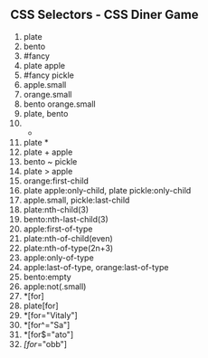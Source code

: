 ## CSS Selectors - CSS Diner Game

1. plate
2. bento
3. #fancy
4. plate apple
5. #fancy pickle
6. apple.small
7. orange.small
8. bento orange.small
9. plate, bento
10. *
11. plate *
12. plate + apple
13. bento ~ pickle
14. plate > apple
15. orange:first-child
16. plate apple:only-child, plate pickle:only-child
17. apple.small, pickle:last-child
18. plate:nth-child(3)
19. bento:nth-last-child(3)
20. apple:first-of-type
21. plate:nth-of-child(even)
22. plate:nth-of-type(2n+3)
23. apple:only-of-type
24. apple:last-of-type, orange:last-of-type
25. bento:empty
26. apple:not(.small)
27. *[for]
28. plate[for]
29. *[for="Vitaly"]
30. *[for^="Sa"]
31. *[for$="ato"]
32. *[for*="obb"]

